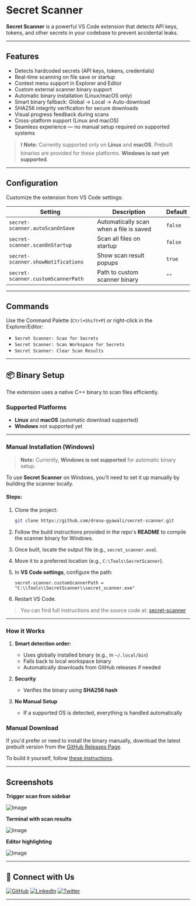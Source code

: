 # **Secret Scanner**

**Secret Scanner** is a powerful VS Code extension that detects API keys, tokens, and other secrets in your codebase to prevent accidental leaks.

---

##  Features

* Detects hardcoded secrets (API keys, tokens, credentials)
* Real-time scanning on file save or startup
* Context menu support in Explorer and Editor
* Custom external scanner binary support
* Automatic binary installation (Linux/macOS only)
* Smart binary fallback: Global → Local → Auto-download
* SHA256 integrity verification for secure downloads
* Visual progress feedback during scans
* Cross-platform support (Linux and macOS)
* Seamless experience — no manual setup required on supported systems

> ❗ **Note:** Currently supported only on **Linux** and **macOS**. Prebuilt binaries are provided for these platforms. **Windows is not yet supported**.

---

##  Configuration

Customize the extension from VS Code settings:

| Setting                            | Description                             | Default |
| ---------------------------------- | --------------------------------------- | ------- |
| `secret-scanner.autoScanOnSave`    | Automatically scan when a file is saved | `false` |
| `secret-scanner.scanOnStartup`     | Scan all files on startup               | `false` |
| `secret-scanner.showNotifications` | Show scan result popups                 | `true`  |
| `secret-scanner.customScannerPath` | Path to custom scanner binary           | `""`    |

---

##  Commands

Use the Command Palette (`Ctrl+Shift+P`) or right-click in the Explorer/Editor:

* `Secret Scanner: Scan for Secrets`
* `Secret Scanner: Scan Workspace for Secrets`
* `Secret Scanner: Clear Scan Results`

---

## 📦 Binary Setup

The extension uses a native C++ binary to scan files efficiently.

### Supported Platforms

* **Linux** and **macOS** (automatic download supported)
* **Windows** not supported yet


---

### Manual Installation (Windows)

> **Note:** Currently, **Windows is not supported** for automatic binary setup.

To use **Secret Scanner** on Windows, you’ll need to set it up manually by building the scanner locally.

#### Steps:

1. Clone the project:

   ```bash
   git clone https://github.com/drona-gyawali/secret-scanner.git
   ```
2. Follow the build instructions provided in the repo's **README** to compile the scanner binary for Windows.
3. Once built, locate the output file (e.g., `secret_scanner.exe`).
4. Move it to a preferred location (e.g., `C:\Tools\SecretScanner`).
5. In **VS Code settings**, configure the path:

   ```
   secret-scanner.customScannerPath = "C:\\Tools\\SecretScanner\\secret_scanner.exe"
   ```
6. Restart VS Code.

> You can find full instructions and the source code at:
> [secret-scanner](https://github.com/drona-gyawali/secret-scanner)

---

###  How it Works

1. **Smart detection order:**

   * Uses globally installed binary (e.g., in `~/.local/bin`)
   * Falls back to local workspace binary
   * Automatically downloads from GitHub releases if needed

2. **Security**

   * Verifies the binary using **SHA256 hash**

3. **No Manual Setup**

   * If a supported OS is detected, everything is handled automatically

### Manual Download

If you'd prefer or need to install the binary manually, download the latest prebuilt version from the [GitHub Releases Page](https://github.com/drona-gyawali/secret-scanner/releases).

To build it yourself, follow [these instructions](#-build-from-source-scanner-core).

---

## Screenshots

**Trigger scan from sidebar**

![Image](https://raw.githubusercontent.com/drona-gyawali/abc/refs/heads/main/extension-img/Screenshot%20from%202025-06-03%2014-20-51_spotlight.png)

**Terminal with scan results**

![Image](https://raw.githubusercontent.com/drona-gyawali/abc/refs/heads/main/extension-img/Screenshot%20from%202025-06-03%2014-21-46.png)

**Editor highlighting**

![Image](https://raw.githubusercontent.com/drona-gyawali/abc/refs/heads/main/extension-img/Screenshot%20from%202025-06-03%2014-22-36.png)

---

## 🤝 Connect with Us

[![GitHub](https://img.shields.io/badge/GitHub-Follow-blue?logo=github)](https://github.com/drona-gyawali)
[![LinkedIn](https://img.shields.io/badge/LinkedIn-Connect-blue?logo=linkedin)](https://www.linkedin.com/in/dorna-gyawali/)
[![Twitter](https://img.shields.io/badge/Twitter-Follow-1DA1F2?logo=twitter)](https://x.com/dornaoffical)

---
